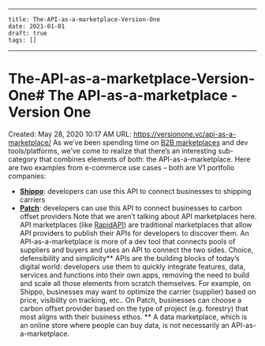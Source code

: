 
---
    title: The-API-as-a-marketplace-Version-One
    date: 2021-01-01    
    draft: true
    tags: []
---
# The-API-as-a-marketplace-Version-One# The API-as-a-marketplace - Version One
Created: May 28, 2020 10:17 AM
URL: https://versionone.vc/api-as-a-marketplace/
As we’ve been spending time on [B2B marketplaces](https://versionone.vc/b2b-marketplaces-revisited/) and dev tools/platforms, we’ve come to realize that there’s an interesting sub-category that combines elements of both: the API-as-a-marketplace.
Here are two examples from e-commerce use cases – both are V1 portfolio companies:
- **[Shippo](https://goshippo.com/)**: developers can use this API to connect businesses to shipping carriers
- **[Patch](https://www.usepatch.com/)**: developers can use this API to connect businesses to carbon offset providers
Note that we aren’t talking about API marketplaces here.
API marketplaces (like [RapidAPI](https://rapidapi.com/)) are traditional marketplaces that allow API providers to publish their APIs for developers to discover them.
An API-as-a-marketplace is more of a dev tool that connects pools of suppliers and buyers and uses an API to connect the two sides.
Choice, defensibility and simplicity**
APIs are the building blocks of today’s digital world: developers use them to quickly integrate features, data, services and functions into their own apps, removing the need to build and scale all those elements from scratch themselves.
For example, on Shippo, businesses may want to optimize the carrier (supplier) based on price, visibility on tracking, etc.. On Patch, businesses can choose a carbon offset provider based on the type of project (e.g. forestry) that most aligns with their business ethos.
**
A data marketplace, which is an online store where people can buy data, is not necessarily an API-as-a-marketplace.
